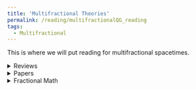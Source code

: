 ```yaml
---
title: 'Multifractional Theories'
permalink: /reading/multifractionalQG_reading
tags:
  - Multifractional
---
```


This is where we will put reading for multifractional spacetimes.

<details>
  <summary>Reviews</summary>
  <ul>
    <li>
      <a href="https://arxiv.org/abs/1612.05632" target="_blank">
        Multifractionial theories: an unconventional review
      </a>
    </li>
    <li>
      <a href="https://arxiv.org/abs/1106.5787" target="_blank">
        Geometry of fractional spaces
      </a>
    </li>
  </ul>
</details>


<details>
  <summary>Papers</summary>
  <ul>
    <li>
      <a href="https://arxiv.org/abs/2210.04914" target="_blank">
        Ultraviolet-complete quantum field theories with fractional operators
      </a>
    </li>
    <li>
      <a href="https://arxiv.org/abs/2505.13121" target="_blank">
        Fractional Einstein field equations in $2+1$ dimensional spacetime
      </a>
    </li>
  </ul>
</details>


<details>
  <summary>Fractional Math</summary>
  <ul>
    <li>
      <a href="https://www.ijopcm.org/Vol/2022/4.5.pdf" target="_blank">
        A Brief Review about Fractional Calculus
      </a>
    </li>
  </ul>
</details>



